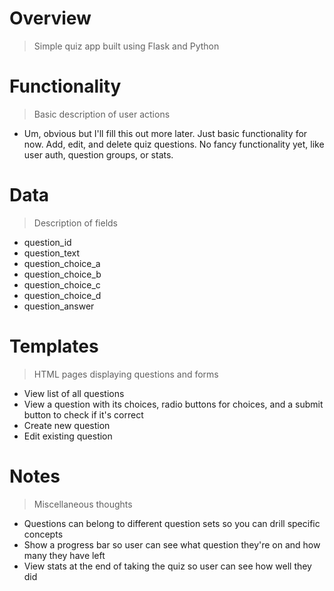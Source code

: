 # Overview
> Simple quiz app built using Flask and Python


# Functionality
> Basic description of user actions

- Um, obvious but I'll fill this out more later.  Just basic functionality for now.  Add, edit, and delete quiz questions.  No fancy functionality yet, like user auth, question groups, or stats.

# Data
> Description of fields 

- question_id
- question_text
- question_choice_a
- question_choice_b
- question_choice_c
- question_choice_d
- question_answer

# Templates
> HTML pages displaying questions and forms

- View list of all questions
- View a question with its choices, radio buttons for choices, and a submit button to check if it's correct
- Create new question
- Edit existing question


# Notes
> Miscellaneous thoughts

- Questions can belong to different question sets so you can drill specific concepts
- Show a progress bar so user can see what question they're on and how many they have left
- View stats at the end of taking the quiz so user can see how well they did

